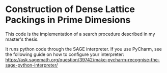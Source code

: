 # Construction of Dense Lattice Packings in Prime Dimesions

This code is the implementation of a search procedure described in my master's thesis. 

It runs python code through the SAGE interpreter. If you use PyCharm, see the following guide on how to configure your interpreter:
https://ask.sagemath.org/question/39742/make-pycharm-recognise-the-sage-python-interpreter/

